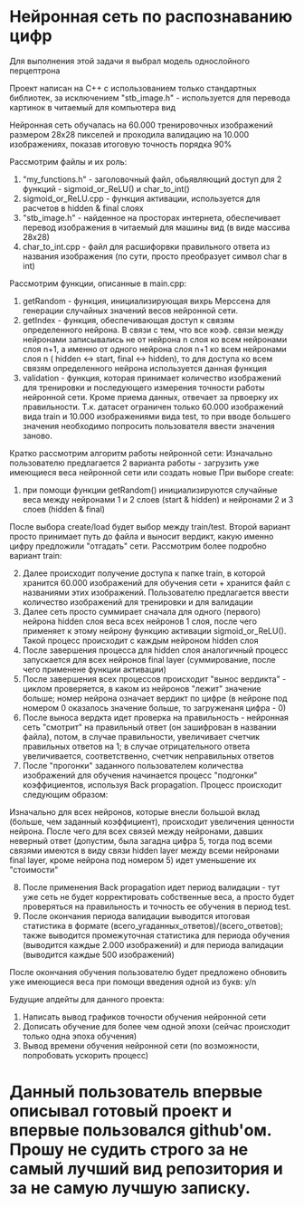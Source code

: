 # Нейронная сеть по распознаванию цифр
Для выполнения этой задачи я выбрал модель однослойного перцептрона

Проект написан на С++ с использованием только стандартных библиотек, за исключением "stb_image.h" - используется для перевода картинок в читаемый для компьютера вид

Нейронная сеть обучалась на 60.000 тренировочных изображений размером 28х28 пикселей и проходила валидацию на 10.000 изображениях, показав итоговую точность порядка 90% 

Рассмотрим файлы и их роль:

1. "my_functions.h" - заголовочный файл, обьявляющий доступ для 2 функций - sigmoid_or_ReLU() и char_to_int()
2. sigmoid_or_ReLU.cpp - функция активации, используется для расчетов в hidden & final слоях
3. "stb_image.h" - найденное на просторах интернета, обеспечивает перевод изображения в читаемый для машины вид (в виде массива 28х28)
4. char_to_int.cpp - файл для расшифорвки правильного ответа из названия изображения (по сути, просто преобразует символ char в int)

Рассмотрим функции, описанные в main.cpp:

1. getRandom - функция, инициализирующая вихрь Мерссена для генерации случайных значений весов нейронной сети. 
2. getIndex - функция, обеспечивающая доступ к связям определенного нейрона. В связи с тем, что все коэф. связи между нейронами записывались не от нейрона n слоя ко всем нейронами слоя n+1, а именно от одного нейрона слоя n+1 ко всем нейронами слоя n ( hidden <-> start, final <-> hidden), то для доступа ко всем связям определенного нейрона используется данная функция
3. validation - функция, которая принимает количество изображений для тренировки и последующего измерения точности работы нейронной сети. Кроме приема данных, отвечает за првоерку их правильности. Т.к. датасет ограничен только 60.000 изображений вида train и 10.000 изображениями вида test, то при вводе большего значения необходимо попросить пользователя ввести значения заново.

Кратко рассмотрим алгоритм работы нейронной сети:
Изначально пользователю предлагается 2 варианта работы - загрузить уже имеющиеся веса нейронной сети или создать новые
При выборе create:
1. при помощи функции getRandom() инициализируются случайные веса между нейронами 1 и 2 слоев (start & hidden) и нейронами 2 и 3 слоев (hidden & final)

После выбора create/load будет выбор между train/test. Второй вариант просто принимает путь до файла и выносит вердикт, какую именно цифру предложили "отгадать" сети. Рассмотрим более подробно вариант train:

2. Далее происходит получение доступа к папке train, в которой хранится 60.000 изображений для обучения сети + хранится файл с названиями этих изображений. Пользователю предлагается ввести количество изображений для тренировки и для валидации
3. Далее сеть просто суммирает сначала для одного (первого) нейрона hidden слоя веса всех нейронов 1 слоя, после чего применяет к этому нейрону функцию активации sigmoid_or_ReLU(). Такой процесс происходит с каждым нейроном hidden слоя
4. После завершения процесса для hidden слоя аналогичный процесс запускается для всех нейронов final layer (cуммирование, после чего применене функции активации)
5. После завершения всех процессов происходит "вынос вердикта" - циклом проверяется, в каком из нейронов "лежит" значение больше; номер нейрона означает вердикт по цифре (в нейроне под номером 0 оказалось значение больше, то загруженаня цифра - 0)
6. После выноса вердкта идет проверка на правильность - нейронная сеть "смотрит" на правильный ответ (он зашифрован в названии файла), потом, в случае правильности, увеличивает счетчик правильных ответов на 1; в случае отрицательного ответа увеличивается, соответственно, счетчик неправильных ответов
7. После "прогонки" заданного пользователем количества изображений для обучения начинается процесс "подгонки" коэффициентов, используя Back propagation. Процесс происходит следующим образом: 

Изначально для всех нейронов, которые внесли большой вклад (больше, чем заданный коэффициент), происходит увеличения ценности нейрона.
После чего для всех связей между нейронами, давших неверный ответ (допустим, была загадна цифра 5, тогда под всеми связями имеются в виду связи hidden layer между всеми нейронами final layer, кроме нейрона под номером 5) идет уменьшение их "стоимости"

8. После применения Back propagation идет период валидации - тут уже сеть не будет корректировать собственные веса, а просто будет проверяться на правильность и точность ее обучения в период test.
9. После окончания периода валидации выводится итоговая статистика в формате (всего_угаданных_ответов)/(всего_ответов); также выводится промежуточная статистика для периода обучения (выводится каждые 2.000 изображений) и для периода валидации (выводится каждые 500 изображений)

После окончания обучения пользователю будет предложено обновить уже имеющиеся веса при помощи введения одной из букв: y/n

Будущие апдейты для данного проекта:
1. Написать вывод графиков точности обучения нейронной сети
2. Дописать обучение для более чем одной эпохи (сейчас происходит только одна эпоха обучения)
3. Вывод времени обучения нейронной сети (по возможности, попробовать ускорить процесс)



# Данный пользователь впервые описывал готовый проект и впервые пользовался github'ом. Прошу не судить строго за не самый лучший вид репозитория и за не самую лучшую записку.
